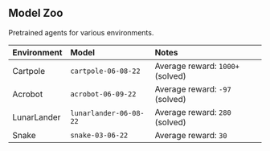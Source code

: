 ## Model Zoo

Pretrained agents for various environments.

| Environment  | Model | Notes     |
| :---        |    :---   |          :--- |
| Cartpole   | `cartpole-06-08-22` | Average reward: `1000+` (solved) |
| Acrobot | `acrobot-06-09-22` | Average reward: `-97` (solved) |
| LunarLander | `lunarlander-06-08-22` | Average reward: `280` (solved) |
| Snake      | `snake-03-06-22`       | Average reward: `30`   |
